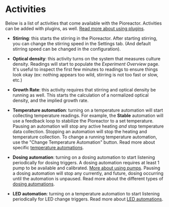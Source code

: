 # Activities

Below is a list of activities that come available with the Pioreactor. Activities can be added with plugins, as well. [Read more about using plugins](/user_guide/Extending%20your%20Pioreactor/Using%20community-built%20plugins).

- **Stirring**: this starts the stirring in the Pioreactor. After starting stirring, you can change the stirring speed in the Settings tab. (And default stirring speed can be changed in the configuration).

- **Optical density**: this activity turns on the system that measures culture density. Readings will start to populate the _Experiment Overview_ page. It's useful to inspect the first few minutes to readings to ensure things look okay (ex: nothing appears too wild, stirring is not too fast or slow, etc.)

- **Growth Rate**: this activity requires that stirring and optical density be running as well. This starts the calculation of a normalized optical density, and the implied growth rate.

- **Temperature automation**: turning on a temperature automation will start collecting temperature readings. For example, the **Stable** automation will use a feedback loop to stabilize the Pioreactor to a set temperature. Pausing an automation will stop any active heating _and_ stop temperature data collection. Stopping an automation will stop the heating and temperature collection. To change a running temperature automation, use the "Change Temperature Automation" button. Read more about specific [temperature automations](/user_guide/Automations/Temperature%20Automations).

- **Dosing automation**: turning on a dosing automation to start listening periodically for dosing triggers. A dosing automation requires at least 1 pump to be available and calibrated. [More about using pumps](/user_guide/Extending%20your%20Pioreactor/Peristaltic%20pumps). Pausing a dosing automation will stop any currently, and future, dosing occurring until the automation is unpaused. Read more about the different types of [dosing automations](/user_guide/Automations/Dosing%20Automations).

- **LED automation**: turning on a temperature automation to start listening periodically for LED change triggers. Read more about [LED automations](/user_guide/Automations/LED%20Automations).